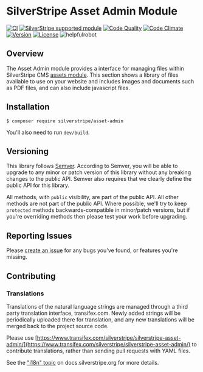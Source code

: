# SilverStripe Asset Admin Module

[![CI](https://github.com/silverstripe/silverstripe-asset-admin/actions/workflows/ci.yml/badge.svg)](https://github.com/silverstripe/silverstripe-asset-admin/actions/workflows/ci.yml)
[![SilverStripe supported module](https://img.shields.io/badge/silverstripe-supported-0071C4.svg)](https://www.silverstripe.org/software/addons/silverstripe-commercially-supported-module-list/)
[![Code Quality](http://img.shields.io/scrutinizer/g/silverstripe/silverstripe-asset-admin.svg?style=flat-square)](https://scrutinizer-ci.com/g/silverstripe/silverstripe-asset-admin)
[![Code Climate](https://codeclimate.com/github/silverstripe/silverstripe-asset-admin/badges/gpa.svg)](https://codeclimate.com/github/silverstripe/silverstripe-asset-admin)
[![Version](http://img.shields.io/packagist/v/silverstripe/asset-admin.svg?style=flat-square)](https://packagist.org/packages/silverstripe/asset-admin)
[![License](http://img.shields.io/packagist/l/silverstripe/asset-admin.svg?style=flat-square)](LICENSE.md)
![helpfulrobot](https://helpfulrobot.io/silverstripe/asset-admin/badge)

## Overview

The Asset Admin module provides a interface for managing files within SilverStripe CMS [assets module](https://github.com/silverstripe/silverstripe-assets). This section shows a library of files available to use on your website and includes images and documents such as PDF files, and can also include javascript files. 

## Installation

```
$ composer require silverstripe/asset-admin
```

You'll also need to run `dev/build`.

## Versioning

This library follows [Semver](http://semver.org). According to Semver, you will be able to upgrade to any minor or patch version of this library without any breaking changes to the public API. Semver also requires that we clearly define the public API for this library.

All methods, with `public` visibility, are part of the public API. All other methods are not part of the public API. Where possible, we'll try to keep `protected` methods backwards-compatible in minor/patch versions, but if you're overriding methods then please test your work before upgrading.

## Reporting Issues

Please [create an issue](http://github.com/silverstripe/silverstripe-asset-admin/issues) for any bugs you've found, or features you're missing.

## Contributing

### Translations

Translations of the natural language strings are managed through a
third party translation interface, transifex.com.
Newly added strings will be periodically uploaded there for translation,
and any new translations will be merged back to the project source code.

Please use [https://www.transifex.com/silverstripe/silverstripe-asset-admin/](https://www.transifex.com/silverstripe/silverstripe-asset-admin/) to contribute translations,
rather than sending pull requests with YAML files.

See the ["i18n" topic](https://docs.silverstripe.org/en/4/developer_guides/i18n/) on docs.silverstripe.org for more details.
